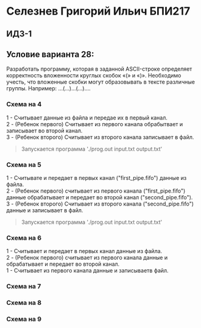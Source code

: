 # Селезнев Григорий Ильич БПИ217
## ИДЗ-1 
## Условие варианта 28:
Разработать программу, которая в заданной ASCII-строке определяет корректность вложенности круглых скобок «(» и «)».
Необходимо учесть, что вложенные скобки могут образовывать в
тексте различные группы. Например: ...(...)...(...)....

### Схема на 4
1 - Cчитывает данные из файла и передае их в первый канал.   
2 - (Ребенок первого) Cчитывает из первого канала обрабытвает и записывает во второй канал.  
3 - (Ребенок второго) Cчитывает из второго канала записывает в файл.  

> Запускается программа './prog.out input.txt output.txt'


### Схема на 5
1 - Считывате и передает в первых канал ("first_pipe.fifo") данные из файла.  
2 - (Ребенок первого) считывает из первого канала ("first_pipe.fifo") данные обрабатывает и передает во второй канал ("second_pipe.fifo").  
3 - (Ребенок второго) Считывает из второго канала ("second_pipe.fifo") данные и записывает в файл.  

> Запускается программа './prog.out input.txt output.txt'

### Схема на 6
1 - Считывает и передает в первых канал данные из файла.  
2 - (Ребенок первого) считывает из первого канала данные и обрабатывает и передает во второй канал.  
1 - Считывает из первого канала данные и записываетв файл.  

### Схема на 7

### Схема на 8

### Схема на 9
